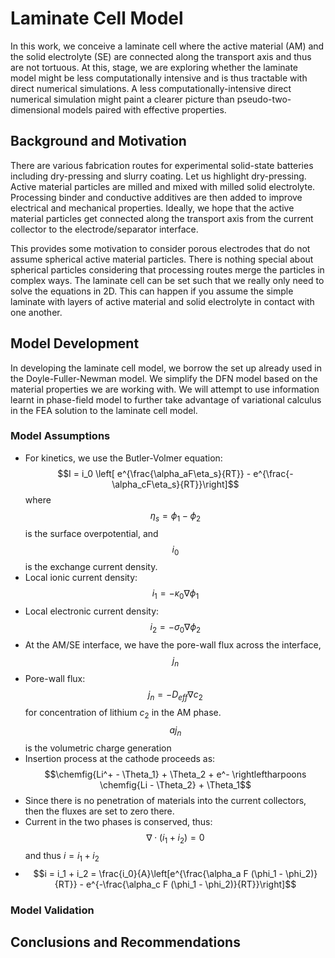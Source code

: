 # Laminate Cell Model
In this work, we conceive a laminate cell where the active material (AM) and the solid electrolyte (SE) are connected along the transport axis and thus are not tortuous. At this, stage, we are exploring whether the laminate model might be less computationally intensive and is thus tractable with direct numerical simulations. A less computationally-intensive direct numerical simulation might paint a clearer picture than pseudo-two-dimensional models paired with effective properties.

## Background and Motivation
There are various fabrication routes for experimental solid-state batteries including dry-pressing and slurry coating. Let us highlight dry-pressing. Active material particles are milled and mixed with milled solid electrolyte. Processing binder and conductive additives are then added to improve electrical and mechanical properties. Ideally, we hope that the active material particles get connected along the transport axis from the current collector to the electrode/separator interface.

This provides some motivation to consider porous electrodes that do not assume spherical active material particles. There is nothing special about spherical particles considering that processing routes merge the particles in complex ways. The laminate cell can be set such that we really only need to solve the equations in 2D. This can happen if you assume the simple laminate with layers of active material and solid electrolyte in contact with one another.
## Model Development
In developing the laminate cell model, we borrow the set up already used in the Doyle-Fuller-Newman model. We simplify the DFN model based on the material properties we are working with. We will attempt to use information learnt in phase-field model to further take advantage of variational calculus in the FEA solution to the laminate cell model.
### Model Assumptions
- For kinetics, we use the Butler-Volmer equation: $$I = i_0 \left[ e^{\frac{\alpha_aF\eta_s}{RT}} - e^{\frac{-\alpha_cF\eta_s}{RT}}\right]$$ where $$\eta_s = \phi_1 - \phi_2$$ is the surface overpotential, and $$i_0$$ is the exchange current density.
- Local ionic current density: $$i_1 = -\kappa_0 \nabla \phi_1$$
- Local electronic current density: $$i_2 = -\sigma_0 \nabla \phi_2$$
- At the AM/SE interface, we have the pore-wall flux across the interface, $$j_n$$
- Pore-wall flux: $$j_n = -D_{eff}\nabla c_2$$ for concentration of lithium $c_2$ in the AM phase. $$aj_n$$ is the volumetric charge generation
- Insertion process at the cathode proceeds as:
  $$\chemfig{Li^+  - \Theta_1} + \Theta_2 + e^- \rightleftharpoons \chemfig{Li - \Theta_2} + \Theta_1$$
- Since there is no penetration of materials into the current collectors, then the fluxes are set to zero there.
- Current in the two phases is conserved, thus: $$\nabla \cdot (i_1 + i_2) = 0$$ and thus $i = i_1 + i_2$
- $$i = i_1 + i_2 = \frac{i_0}{A}\left[e^{\frac{\alpha_a F (\phi_1 - \phi_2)}{RT}} - e^{-\frac{\alpha_c F (\phi_1 - \phi_2)}{RT}}\right]$$
### Model Validation
## Conclusions and Recommendations